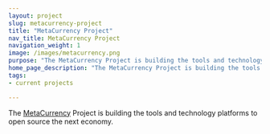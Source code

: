 ```yaml
---
layout: project
slug: metacurrency-project
title: "MetaCurrency Project"
nav_title: MetaCurrency Project
navigation_weight: 1
image: /images/metacurrency.png
purpose: "The MetaCurrency Project is building the tools and technology platforms to open source the next economy."
home_page_description: "The MetaCurrency Project is building the tools and technology platforms to open source the next economy."
tags:
- current projects

---
```


The [MetaCurrency](http://www.metacurrency.org/)  Project is building the tools and technology platforms to open source the next economy.
